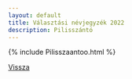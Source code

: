 ```yaml
---
layout: default
title: Választási névjegyzék 2022
description: Pilisszántó
---
```


{% include Pilisszaantoo.html %}

[Vissza](./)